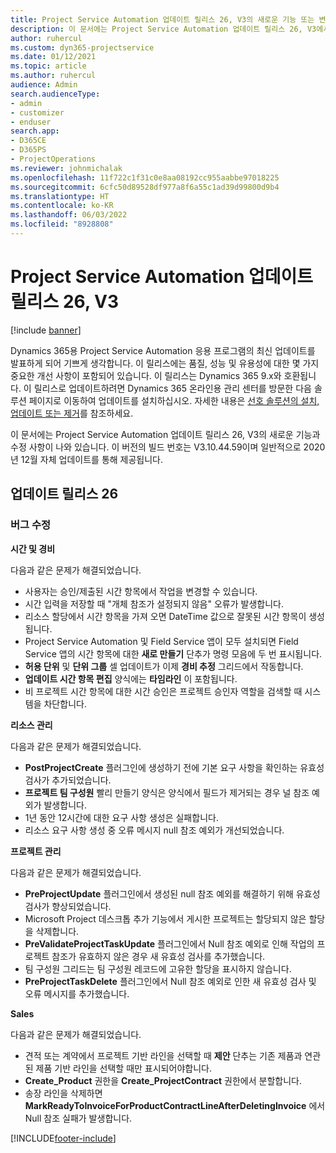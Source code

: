 ```yaml
---
title: Project Service Automation 업데이트 릴리스 26, V3의 새로운 기능 또는 변경된 기능
description: 이 문서에는 Project Service Automation 업데이트 릴리스 26, V3에서 사용할 수 있는 기능과 수정 사항이 나와 있습니다.
author: ruhercul
ms.custom: dyn365-projectservice
ms.date: 01/12/2021
ms.topic: article
ms.author: ruhercul
audience: Admin
search.audienceType:
- admin
- customizer
- enduser
search.app:
- D365CE
- D365PS
- ProjectOperations
ms.reviewer: johnmichalak
ms.openlocfilehash: 11f722c1f31c0e8aa08192cc955aabbe97018225
ms.sourcegitcommit: 6cfc50d89528df977a8f6a55c1ad39d99800d9b4
ms.translationtype: HT
ms.contentlocale: ko-KR
ms.lasthandoff: 06/03/2022
ms.locfileid: "8928808"
---
```

# <a name="project-service-automation-update-release-26-v3"></a>Project Service Automation 업데이트 릴리스 26, V3

[!include [banner](../includes/psa-now-project-operations.md)]

Dynamics 365용 Project Service Automation 응용 프로그램의 최신 업데이트를 발표하게 되어 기쁘게 생각합니다. 이 릴리스에는 품질, 성능 및 유용성에 대한 몇 가지 중요한 개선 사항이 포함되어 있습니다. 이 릴리스는 Dynamics 365 9.x와 호환됩니다. 이 릴리스로 업데이트하려면 Dynamics 365 온라인용 관리 센터를 방문한 다음 솔루션 페이지로 이동하여 업데이트를 설치하십시오. 자세한 내용은 [선호 솔루션의 설치, 업데이트 또는 제거](/power-platform/admin/install-remove-preferred-solution)를 참조하세요.

이 문서에는 Project Service Automation 업데이트 릴리스 26, V3의 새로운 기능과 수정 사항이 나와 있습니다. 이 버전의 빌드 번호는 V3.10.44.59이며 일반적으로 2020년 12월 자체 업데이트를 통해 제공됩니다.

## <a name="update-release-26"></a>업데이트 릴리스 26

### <a name="bug-fixes"></a>버그 수정

**시간 및 경비**

다음과 같은 문제가 해결되었습니다.

- 사용자는 승인/제출된 시간 항목에서 작업을 변경할 수 있습니다.
- 시간 입력을 저장할 때 "개체 참조가 설정되지 않음" 오류가 발생합니다.
- 리소스 할당에서 시간 항목을 가져 오면 DateTime 값으로 잘못된 시간 항목이 생성됩니다.
- Project Service Automation 및 Field Service 앱이 모두 설치되면 Field Service 앱의 시간 항목에 대한 **새로 만들기** 단추가 명령 모음에 두 번 표시됩니다.
- **허용 단위** 및 **단위 그룹** 셀 업데이트가 이제 **경비 추정** 그리드에서 작동합니다.
- **업데이트 시간 항목 편집** 양식에는 **타임라인** 이 포함됩니다.
- 비 프로젝트 시간 항목에 대한 시간 승인은 프로젝트 승인자 역할을 검색할 때 시스템을 차단합니다.

**리소스 관리**

다음과 같은 문제가 해결되었습니다.

- **PostProjectCreate** 플러그인에 생성하기 전에 기본 요구 사항을 확인하는 유효성 검사가 추가되었습니다.
- **프로젝트 팀 구성원** 빨리 만들기 양식은 양식에서 필드가 제거되는 경우 널 참조 예외가 발생합니다.
- 1년 동안 12시간에 대한 요구 사항 생성은 실패합니다.
- 리소스 요구 사항 생성 중 오류 메시지 null 참조 예외가 개선되었습니다.

**프로젝트 관리**

다음과 같은 문제가 해결되었습니다.

- **PreProjectUpdate** 플러그인에서 생성된 null 참조 예외를 해결하기 위해 유효성 검사가 향상되었습니다.
- Microsoft Project 데스크톱 추가 기능에서 게시한 프로젝트는 할당되지 않은 할당을 삭제합니다.
- **PreValidateProjectTaskUpdate** 플러그인에서 Null 참조 예외로 인해 작업의 프로젝트 참조가 유효하지 않은 경우 새 유효성 검사를 추가했습니다.
- 팀 구성원 그리드는 팀 구성원 레코드에 고유한 할당을 표시하지 않습니다.
- **PreProjectTaskDelete** 플러그인에서 Null 참조 예외로 인한 새 유효성 검사 및 오류 메시지를 추가했습니다.

**Sales**

다음과 같은 문제가 해결되었습니다.

- 견적 또는 계약에서 프로젝트 기반 라인을 선택할 때 **제안** 단추는 기존 제품과 연관된 제품 기반 라인을 선택할 때만 표시되어야합니다.
- **Create_Product** 권한을 **Create_ProjectContract** 권한에서 분할합니다.
- 송장 라인을 삭제하면 **MarkReadyToInvoiceForProductContractLineAfterDeletingInvoice** 에서 Null 참조 실패가 발생합니다.


[!INCLUDE[footer-include](../includes/footer-banner.md)]
